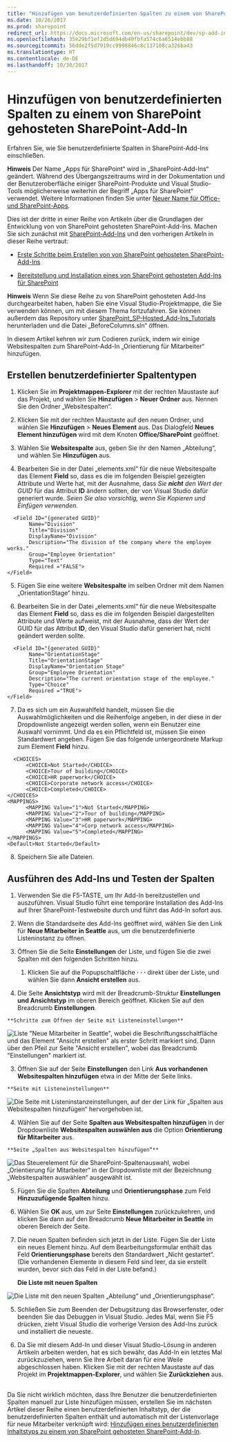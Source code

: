 ```yaml
---
title: "Hinzufügen von benutzerdefinierten Spalten zu einem von SharePoint gehosteten SharePoint-Add-In"
ms.date: 10/26/2017
ms.prod: sharepoint
redirect_url: https://docs.microsoft.com/en-us/sharepoint/dev/sp-add-ins/add-custom-columns-to-a-sharepoint-hosted-sharepoint-add-in/
ms.openlocfilehash: 35e29bf1ef2d5d694db49fbfa574c6a6514ebb88
ms.sourcegitcommit: 56dde2f5d7919cc9998846c8c137108ca326ba43
ms.translationtype: HT
ms.contentlocale: de-DE
ms.lasthandoff: 10/30/2017
---
```

# <a name="add-custom-columns-to-a-sharepoint-hostedsharepoint-add-in"></a>Hinzufügen von benutzerdefinierten Spalten zu einem von SharePoint gehosteten SharePoint-Add-In
Erfahren Sie, wie Sie benutzerdefinierte Spalten in SharePoint-Add-Ins einschließen.
 

 **Hinweis** Der Name „Apps für SharePoint“ wird in „SharePoint-Add-Ins“ geändert. Während des Übergangszeitraums wird in der Dokumentation und der Benutzeroberfläche einiger SharePoint-Produkte und Visual Studio-Tools möglicherweise weiterhin der Begriff „Apps für SharePoint“ verwendet. Weitere Informationen finden Sie unter [Neuer Name für Office- und SharePoint-Apps](new-name-for-apps-for-sharepoint.md#bk_newname).
 

Dies ist der dritte in einer Reihe von Artikeln über die Grundlagen der Entwicklung von von SharePoint gehosteten SharePoint-Add-Ins. Machen Sie sich zunächst mit [SharePoint-Add-Ins](sharepoint-add-ins.md) und den vorherigen Artikeln in dieser Reihe vertraut:
 

-  [Erste Schritte beim Erstellen von von SharePoint gehosteten SharePoint-Add-Ins](get-started-creating-sharepoint-hosted-sharepoint-add-ins.md)
    
 
-  [Bereitstellung und Installation eines von SharePoint gehosteten Add-Ins für SharePoint](deploy-and-install-a-sharepoint-hosted-sharepoint-add-in.md)
    
 

 **Hinweis** Wenn Sie diese Reihe zu von SharePoint gehosteten Add-Ins durchgearbeitet haben, haben Sie eine Visual Studio-Projektmappe, die Sie verwenden können, um mit diesem Thema fortzufahren. Sie können außerdem das Repository unter [SharePoint_SP-Hosted_Add-Ins_Tutorials](https://github.com/OfficeDev/SharePoint_SP-hosted_Add-Ins_Tutorials) herunterladen und die Datei „BeforeColumns.sln“ öffnen.
 

In diesem Artikel kehren wir zum Codieren zurück, indem wir einige Websitespalten zum SharePoint-Add-In „Orientierung für Mitarbeiter“ hinzufügen.
 

## <a name="create-custom-column-types"></a>Erstellen benutzerdefinierter Spaltentypen


 

 

1. Klicken Sie im **Projektmappen-Explorer** mit der rechten Maustaste auf das Projekt, und wählen Sie **Hinzufügen** > **Neuer Ordner** aus. Nennen Sie den Ordner „Websitespalten“.
    
 
2. Klicken Sie mit der rechten Maustaste auf den neuen Ordner, und wählen Sie **Hinzufügen** > **Neues Element** aus. Das Dialogfeld **Neues Element hinzufügen** wird mit dem Knoten **Office/SharePoint** geöffnet.
    
 
3. Wählen Sie **Websitespalte** aus, geben Sie ihr den Namen „Abteilung“, und wählen Sie **Hinzufügen** aus.
    
 
4. Bearbeiten Sie in der Datei „elements.xml“ für die neue Websitespalte das Element **Field** so, dass es die im folgenden Beispiel gezeigten Attribute und Werte hat, mit der Ausnahme, dass *Sie **nicht** den Wert der GUID* für das Attribut **ID** ändern sollten, der von Visual Studio dafür generiert wurde. *Seien Sie also vorsichtig, wenn Sie Kopieren und Einfügen verwenden.*
    
```
  <Field ID="{generated GUID}" 
       Name="Division" 
       Title="Division" 
       DisplayName="Division" 
       Description="The division of the company where the employee works." 
       Group="Employee Orientation" 
       Type="Text" 
       Required ="FALSE">
</Field>
```

5. Fügen Sie eine weitere **Websitespalte** im selben Ordner mit dem Namen „OrientationStage“ hinzu.
    
 
6. Bearbeiten Sie in der Datei „elements.xml“ für die neue Websitespalte das Element **Field** so, dass es die im folgenden Beispiel dargestellten Attribute und Werte aufweist, mit der Ausnahme, dass der Wert der GUID für das Attribut **ID**, den Visual Studio dafür generiert hat, nicht geändert werden sollte.
    
```
  <Field ID="{generated GUID}" 
       Name="OrientationStage" 
       Title="OrientationStage"
       DisplayName="Orientation Stage" 
       Group="Employee Orientation" 
       Description="The current orientation stage of the employee." 
       Type="Choice"
       Required ="TRUE">
</Field>
```

7. Da es sich um ein Auswahlfeld handelt, müssen Sie die Auswahlmöglichkeiten und die Reihenfolge angeben, in der diese in der Dropdownliste angezeigt werden sollen, wenn ein Benutzer eine Auswahl vornimmt. Und da es ein Pflichtfeld ist, müssen Sie einen Standardwert angeben. Fügen Sie das folgende untergeordnete Markup zum Element **Field** hinzu.
    
```
  <CHOICES>
      <CHOICE>Not Started</CHOICE>
      <CHOICE>Tour of building</CHOICE>
      <CHOICE>HR paperwork</CHOICE>
      <CHOICE>Corporate network access</CHOICE>
      <CHOICE>Completed</CHOICE>
</CHOICES>
<MAPPINGS>
      <MAPPING Value="1">Not Started</MAPPING>
      <MAPPING Value="2">Tour of building</MAPPING>
      <MAPPING Value="3">HR paperwork</MAPPING>
      <MAPPING Value="4">Corp network access</MAPPING>
      <MAPPING Value="5">Completed</MAPPING>
</MAPPINGS>
<Default>Not Started</Default>
```

8. Speichern Sie alle Dateien.
    
 

## <a name="run-the-add-in-and-test-the-columns"></a>Ausführen des Add-Ins und Testen der Spalten


 

 

1. Verwenden Sie die F5-TASTE, um Ihr Add-In bereitzustellen und auszuführen. Visual Studio führt eine temporäre Installation des Add-Ins auf Ihrer SharePoint-Testwebsite durch und führt das Add-In sofort aus. 
    
 
2. Wenn die Standardseite des Add-Ins geöffnet wird, wählen Sie den Link für **Neue Mitarbeiter in Seattle** aus, um die benutzerdefinierte Listeninstanz zu öffnen.
    
 
3. Öffnen Sie die Seite **Einstellungen** der Liste, und fügen Sie die zwei Spalten mit den folgenden Schritten hinzu.
    
      1. Klicken Sie auf die Popupschaltfläche **· · ·** direkt über der Liste, und wählen Sie dann **Ansicht erstellen** aus.
    
 
  2. Die Seite **Ansichtstyp** wird mit der Breadcrumb-Struktur **Einstellungen und Ansichtstyp** im oberen Bereich geöffnet. Klicken Sie auf den Breadcrumb **Einstellungen**.
    
    **Schritte zum Öffnen der Seite mit Listeneinstellungen**

 

  ![Liste "Neue Mitarbeiter in Seattle", wobei die Beschriftungsschaltfläche und das Element "Ansicht erstellen" als erster Schritt markiert sind. Dann über den Pfeil zur Seite "Ansicht erstellen", wobei das Breadcrumb "Einstellungen" markiert ist.](../images/6c119cae-adf8-42ff-9890-f3aa1e11719d.png)
 

    
    
 
  3. Öffnen Sie auf der Seite **Einstellungen** den Link **Aus vorhandenen Websitespalten hinzufügen** etwa in der Mitte der Seite links.
    
    **Seite mit Listeneinstellungen**

 

  ![Die Seite mit Listeninstanzeinstellungen, auf der der Link für „Spalten aus Websitespalten hinzufügen“ hervorgehoben ist.](../images/a8698b77-b9d2-40f6-89f6-ccc3c6e06073.png)
 

    
    
 
  4. Wählen Sie auf der Seite **Spalten aus Websitespalten hinzufügen** in der Dropdownliste **Websitespalten auswählen aus** die Option **Orientierung für Mitarbeiter** aus.
    
    **Seite „Spalten aus Websitespalten hinzufügen“**

 

  ![Das Steuerelement für die SharePoint-Spaltenauswahl, wobei „Orientierung für Mitarbeiter“ in der Dropdownliste mit der Bezeichnung „Websitespalten auswählen“ ausgewählt ist.](../images/3b33c622-c52a-45fd-8ea1-d7f307539753.png)
 

    
    
 
  5. Fügen Sie die Spalten **Abteilung** und **Orientierungsphase** zum Feld **Hinzuzufügende Spalten** hinzu.
    
 
  6. Wählen Sie **OK** aus, um zur Seite **Einstellungen** zurückzukehren, und klicken Sie dann auf den Breadcrumb **Neue Mitarbeiter in Seattle** im oberen Bereich der Seite.
    
 
4. Die neuen Spalten befinden sich jetzt in der Liste. Fügen Sie der Liste ein neues Element hinzu. Auf dem Bearbeitungsformular enthält das Feld **Orientierungsphase** bereits den Standardwert „Nicht gestartet“. (Die vorhandenen Elemente in diesem Feld sind leer, da sie erstellt wurden, bevor sich das Feld in der Liste befand.)
    
    **Die Liste mit neuen Spalten**

 

  ![Die Liste mit den neuen Spalten „Abteilung“ und „Orientierungsphase“.](../images/d4e17424-c06b-4635-aab8-4912cee5fe35.png)
 

    
    
 
5. Schließen Sie zum Beenden der Debugsitzung das Browserfenster, oder beenden Sie das Debuggen in Visual Studio. Jedes Mal, wenn Sie F5 drücken, zieht Visual Studio die vorherige Version des Add-Ins zurück und installiert die neueste.
    
 
6. Da Sie mit diesem Add-In und dieser Visual Studio-Lösung in anderen Artikeln arbeiten werden, hat es sich bewähr, das Add-In ein letztes Mal zurückzuziehen, wenn Sie Ihre Arbeit daran für eine Weile abgeschlossen haben. Klicken Sie mit der rechten Maustaste auf das Projekt im **Projektmappen-Explorer**, und wählen Sie **Zurückziehen** aus.
    
 

## 
<a name="Nextsteps"> </a>

Da Sie nicht wirklich möchten, dass Ihre Benutzer die benutzerdefinierten Spalten manuell zur Liste hinzufügen müssen, erstellen Sie im nächsten Artikel dieser Reihe einen benutzerdefinierten Inhaltstyp, der die benutzerdefinierten Spalten enthält und automatisch mit der Listenvorlage für neue Mitarbeiter verknüpft wird: [Hinzufügen eines benutzerdefinierten Inhaltstyps zu einem von SharePoint gehosteten SharePoint-Add-In](add-a-custom-content-type-to-a-sharepoint-hostedsharepoint-add-in.md). 
 

 


